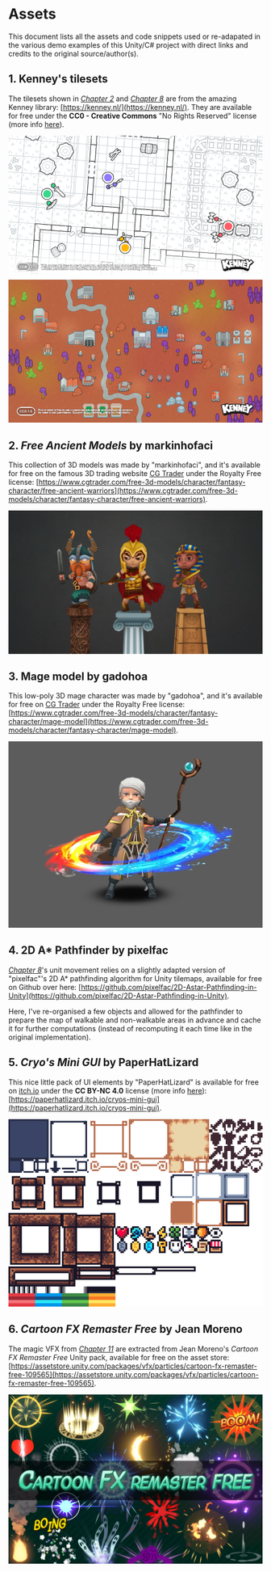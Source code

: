 # Assets

This document lists all the assets and code snippets used or re-adapated in the various demo examples of this Unity/C# project with direct links and credits to the original source/author(s).

## 1. Kenney's tilesets

The tilesets shown in <u>_Chapter 2_</u> and <u>_Chapter 8_</u> are from the amazing Kenney library: [https://kenney.nl/](https://kenney.nl/). They are available for free under the **CC0 - Creative Commons** "No Rights Reserved" license (more info [here](https://creativecommons.org/share-your-work/public-domain/cc0/)).

![preview_scribble](./doc/preview_scribble.png)
![preview_scifi](./doc/preview_scifi.png)

## 2. _Free Ancient Models_ by markinhofaci

This collection of 3D models was made by "markinhofaci", and it's available for free on the famous 3D trading website [CG Trader](https://www.cgtrader.com/) under the Royalty Free license: [https://www.cgtrader.com/free-3d-models/character/fantasy-character/free-ancient-warriors](https://www.cgtrader.com/free-3d-models/character/fantasy-character/free-ancient-warriors).

![preview_free-ancient-warriors](./doc/preview_free-ancient-warriors.jpg)

## 3. Mage model by gadohoa

This low-poly 3D mage character was made by "gadohoa", and it's available for free on [CG Trader](https://www.cgtrader.com/) under the Royalty Free license: [https://www.cgtrader.com/free-3d-models/character/fantasy-character/mage-model](https://www.cgtrader.com/free-3d-models/character/fantasy-character/mage-model).

![preview_mage-model](./doc/preview_mage-model.jpg)

## 4. 2D A* Pathfinder by pixelfac

<u>_Chapter 8_</u>'s unit movement relies on a slightly adapted version of "pixelfac"'s 2D A* pathfinding algorithm for Unity tilemaps, available for free on Github over here: [https://github.com/pixelfac/2D-Astar-Pathfinding-in-Unity](https://github.com/pixelfac/2D-Astar-Pathfinding-in-Unity).

Here, I've re-organised a few objects and allowed for the pathfinder to prepare the map of walkable and non-walkable areas in advance and cache it for further computations (instead of recomputing it each time like in the original implementation).

## 5. _Cryo's Mini GUI_ by PaperHatLizard

This nice little pack of UI elements by "PaperHatLizard" is available for free on [itch.io](https://itch.io/) under the **CC BY-NC 4.0** license (more info [here](https://creativecommons.org/licenses/by-nc/4.0/legalcode)): [https://paperhatlizard.itch.io/cryos-mini-gui](https://paperhatlizard.itch.io/cryos-mini-gui).

![preview_cryos-mini-gui](./doc/preview_cryos-mini-gui.png)

## 6. _Cartoon FX Remaster Free_ by Jean Moreno

The magic VFX from <u>_Chapter 11_</u> are extracted from Jean Moreno's _Cartoon FX Remaster Free_ Unity pack, available for free on the asset store: [https://assetstore.unity.com/packages/vfx/particles/cartoon-fx-remaster-free-109565](https://assetstore.unity.com/packages/vfx/particles/cartoon-fx-remaster-free-109565).

![preview_cartoon-fx-remaster-free](./doc/preview_cartoon-fx-remaster-free.webp)
